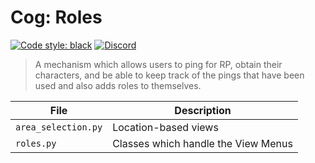 # Cog: Roles

[![Code style: black](https://img.shields.io/badge/code%20style-black-000000.svg?style=for-the-badge)](https://github.com/psf/black)
[![Discord](https://img.shields.io/discord/719343092963999804?color=%235865F2&label=Server&logo=discord&logoColor=white&style=for-the-badge)](https://discord.gg/CENcTvnarE)

> A mechanism which allows users to ping for RP, obtain their characters, and be able to keep track of the pings that have been used and also adds roles to themselves.

| File                | Description                         |
| ------------------- | ----------------------------------- |
| `area_selection.py` | Location-based views                |
| `roles.py`          | Classes which handle the View Menus |
